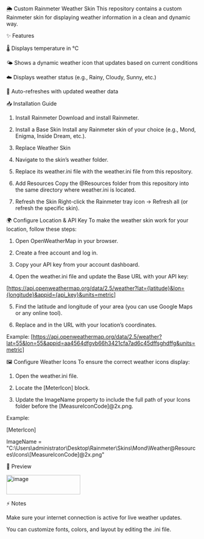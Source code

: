 🌦️ Custom Rainmeter Weather Skin
This repository contains a custom Rainmeter skin for displaying weather information in a clean and dynamic way.

✨ Features

🌡️ Displays temperature in °C

🌤️ Shows a dynamic weather icon that updates based on current conditions

☁️ Displays weather status (e.g., Rainy, Cloudy, Sunny, etc.)

🔄 Auto-refreshes with updated weather data





📥 Installation Guide
1. Install Rainmeter Download and install Rainmeter.

2. Install a Base Skin Install any Rainmeter skin of your choice (e.g., Mond, Enigma, Inside Dream, etc.).

3. Replace Weather Skin

4. Navigate to the skin’s weather folder.

5. Replace its weather.ini file with the weather.ini file from this repository.

6. Add Resources Copy the @Resources folder from this repository into the same directory where weather.ini is located.

7. Refresh the Skin Right-click the Rainmeter tray icon → Refresh all (or refresh the specific skin).






🌍 Configure Location & API Key
To make the weather skin work for your location, follow these steps:

1. Open OpenWeatherMap in your browser.

2. Create a free account and log in.

3. Copy your API key from your account dashboard.

4. Open the weather.ini file and update the Base URL with your API key:

[https://api.openweathermap.org/data/2.5/weather?lat={latitude}&lon={longitude}&appid={api_key}&units=metric]

5. Find the latitude and longitude of your area (you can use Google Maps or any online tool).

6. Replace <latitude> and <longitude> in the URL with your location’s coordinates.

Example:
[https://api.openweathermap.org/data/2.5/weather?lat=55&lon=55&appid=aa4564dfgvb66h3421cfa7ad6c45dffsghdffg&units=metric]


🖼️ Configure Weather Icons
To ensure the correct weather icons display:

1. Open the weather.ini file.

2. Locate the [MeterIcon] block.

3. Update the ImageName property to include the full path of your Icons folder before the [MeasureIconCode]@2x.png.

Example:

[MeterIcon]

ImageName = "C:\Users\administrator\Desktop\Rainmeter\Skins\Mond\Weather\@Resources\Icons\\[MeasureIconCode]@2x.png"

📸 Preview

<img width="194" height="51" alt="image" src="https://github.com/user-attachments/assets/961e708f-f5a4-47e3-aacd-264bc67cb961" />







⚡ Notes

Make sure your internet connection is active for live weather updates.

You can customize fonts, colors, and layout by editing the .ini file.
